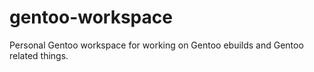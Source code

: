 # gentoo-workspace

Personal Gentoo workspace for working on Gentoo ebuilds and Gentoo related things.
